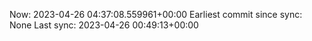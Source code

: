 Now: 2023-04-26 04:37:08.559961+00:00 Earliest commit since sync: None Last sync: 2023-04-26 00:49:13+00:00
